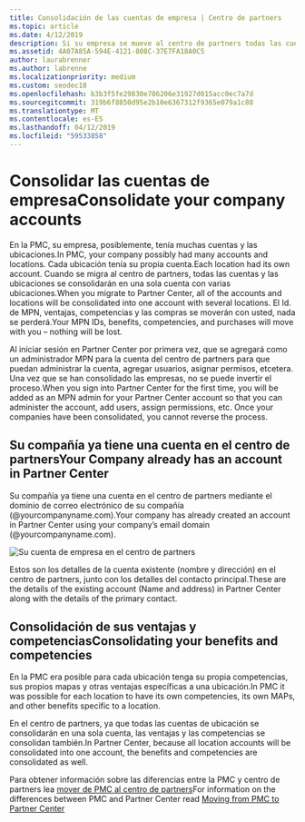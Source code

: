 ```yaml
---
title: Consolidación de las cuentas de empresa | Centro de partners
ms.topic: article
ms.date: 4/12/2019
description: Si su empresa se mueve al centro de partners todas las cuentas se consolidan en una cuenta
ms.assetid: 4A07A85A-594E-4121-808C-37E7FA18A0C5
author: laurabrenner
ms.author: labrenne
ms.localizationpriority: medium
ms.custom: seodec18
ms.openlocfilehash: b3b3f5fe29830e786206e31927d015acc0ec7a7d
ms.sourcegitcommit: 319b6f8850d95e2b10e6367312f9365e079a1c88
ms.translationtype: MT
ms.contentlocale: es-ES
ms.lasthandoff: 04/12/2019
ms.locfileid: "59533858"
---
```

# <a name="consolidate-your-company-accounts"></a><span data-ttu-id="9ff45-103">Consolidar las cuentas de empresa</span><span class="sxs-lookup"><span data-stu-id="9ff45-103">Consolidate your company accounts</span></span>

<span data-ttu-id="9ff45-104">En la PMC, su empresa, posiblemente, tenía muchas cuentas y las ubicaciones.</span><span class="sxs-lookup"><span data-stu-id="9ff45-104">In PMC, your company possibly had many accounts and locations.</span></span> <span data-ttu-id="9ff45-105">Cada ubicación tenía su propia cuenta.</span><span class="sxs-lookup"><span data-stu-id="9ff45-105">Each location had its own account.</span></span> <span data-ttu-id="9ff45-106">Cuando se migra al centro de partners, todas las cuentas y las ubicaciones se consolidarán en una sola cuenta con varias ubicaciones.</span><span class="sxs-lookup"><span data-stu-id="9ff45-106">When you migrate to Partner Center, all of the accounts and locations will be consolidated into one account with several locations.</span></span> <span data-ttu-id="9ff45-107">El Id. de MPN, ventajas, competencias y las compras se moverán con usted, nada se perderá.</span><span class="sxs-lookup"><span data-stu-id="9ff45-107">Your MPN IDs, benefits, competencies, and purchases will move with you – nothing will be lost.</span></span> 

<span data-ttu-id="9ff45-108">Al iniciar sesión en Partner Center por primera vez, que se agregará como un administrador MPN para la cuenta del centro de partners para que puedan administrar la cuenta, agregar usuarios, asignar permisos, etcetera. Una vez que se han consolidado las empresas, no se puede invertir el proceso.</span><span class="sxs-lookup"><span data-stu-id="9ff45-108">When you sign into Partner Center for the first time, you will be added as an MPN admin for your Partner Center account so that you can administer the account, add users, assign permissions, etc. Once your companies have been consolidated, you cannot reverse the process.</span></span>

## <a name="your-company-already-has-an-account-in-partner-center"></a><span data-ttu-id="9ff45-109">Su compañía ya tiene una cuenta en el centro de partners</span><span class="sxs-lookup"><span data-stu-id="9ff45-109">Your Company already has an account in Partner Center</span></span>

<span data-ttu-id="9ff45-110">Su compañía ya tiene una cuenta en el centro de partners mediante el dominio de correo electrónico de su compañía (@yourcompanyname.com).</span><span class="sxs-lookup"><span data-stu-id="9ff45-110">Your company has already created an account in Partner Center using your company’s email domain (@yourcompanyname.com).</span></span>

![Su cuenta de empresa en el centro de partners](images/company1.png)

<span data-ttu-id="9ff45-112">Estos son los detalles de la cuenta existente (nombre y dirección) en el centro de partners, junto con los detalles del contacto principal.</span><span class="sxs-lookup"><span data-stu-id="9ff45-112">These are the  details of the existing account (Name and address) in Partner Center along with the details of the primary contact.</span></span> 

## <a name="consolidating-your-benefits-and-competencies"></a><span data-ttu-id="9ff45-113">Consolidación de sus ventajas y competencias</span><span class="sxs-lookup"><span data-stu-id="9ff45-113">Consolidating your benefits and competencies</span></span>

<span data-ttu-id="9ff45-114">En la PMC era posible para cada ubicación tenga su propia competencias, sus propios mapas y otras ventajas específicas a una ubicación.</span><span class="sxs-lookup"><span data-stu-id="9ff45-114">In PMC it was possible for each location to have its own competencies, its own MAPs, and other benefits specific to a location.</span></span>

<span data-ttu-id="9ff45-115">En el centro de partners, ya que todas las cuentas de ubicación se consolidarán en una sola cuenta, las ventajas y las competencias se consolidan también.</span><span class="sxs-lookup"><span data-stu-id="9ff45-115">In Partner Center, because all location accounts will be consolidated into one account, the benefits and competencies are consolidated as well.</span></span> 

<span data-ttu-id="9ff45-116">Para obtener información sobre las diferencias entre la PMC y centro de partners lea [mover de PMC al centro de partners](pmc-pc-map.md)</span><span class="sxs-lookup"><span data-stu-id="9ff45-116">For information on the differences between PMC and Partner Center read [Moving from PMC to Partner Center](pmc-pc-map.md)</span></span>